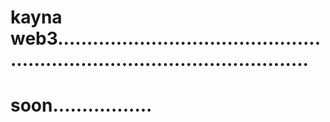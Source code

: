 # kayna web3................................................................................................
# soon.................
